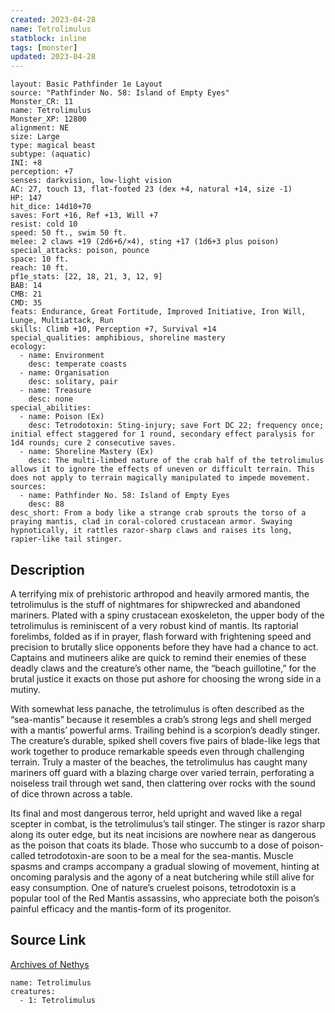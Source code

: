 ```yaml
---
created: 2023-04-28
name: Tetrolimulus
statblock: inline
tags: [monster]
updated: 2023-04-28
---
```

```statblock
layout: Basic Pathfinder 1e Layout
source: "Pathfinder No. 58: Island of Empty Eyes"
Monster_CR: 11
name: Tetrolimulus
Monster_XP: 12800
alignment: NE
size: Large
type: magical beast
subtype: (aquatic)
INI: +8
perception: +7
senses: darkvision, low-light vision
AC: 27, touch 13, flat-footed 23 (dex +4, natural +14, size -1)
HP: 147
hit_dice: 14d10+70
saves: Fort +16, Ref +13, Will +7
resist: cold 10
speed: 50 ft., swim 50 ft.
melee: 2 claws +19 (2d6+6/×4), sting +17 (1d6+3 plus poison)
special_attacks: poison, pounce
space: 10 ft.
reach: 10 ft.
pf1e_stats: [22, 18, 21, 3, 12, 9]
BAB: 14
CMB: 21
CMD: 35
feats: Endurance, Great Fortitude, Improved Initiative, Iron Will, Lunge, Multiattack, Run
skills: Climb +10, Perception +7, Survival +14
special_qualities: amphibious, shoreline mastery
ecology:
  - name: Environment
    desc: temperate coasts
  - name: Organisation
    desc: solitary, pair
  - name: Treasure
    desc: none
special_abilities:
  - name: Poison (Ex)
    desc: Tetrodotoxin: Sting-injury; save Fort DC 22; frequency once; initial effect staggered for 1 round, secondary effect paralysis for 1d4 rounds; cure 2 consecutive saves.
  - name: Shoreline Mastery (Ex)
    desc: The multi-limbed nature of the crab half of the tetrolimulus allows it to ignore the effects of uneven or difficult terrain. This does not apply to terrain magically manipulated to impede movement.
sources:
  - name: Pathfinder No. 58: Island of Empty Eyes
    desc: 88
desc_short: From a body like a strange crab sprouts the torso of a praying mantis, clad in coral-colored crustacean armor. Swaying hypnotically, it rattles razor-sharp claws and raises its long, rapier-like tail stinger.
```
## Description
A terrifying mix of prehistoric arthropod and heavily armored mantis, the tetrolimulus is the stuff of nightmares for shipwrecked and abandoned mariners. Plated with a spiny crustacean exoskeleton, the upper body of the tetrolimulus is reminiscent of a very robust kind of mantis. Its raptorial forelimbs, folded as if in prayer, flash forward with frightening speed and precision to brutally slice opponents before they have had a chance to act. Captains and mutineers alike are quick to remind their enemies of these deadly claws and the creature’s other name, the “beach guillotine,” for the brutal justice it exacts on those put ashore for choosing the wrong side in a mutiny.

With somewhat less panache, the tetrolimulus is often described as the “sea-mantis” because it resembles a crab’s strong legs and shell merged with a mantis’ powerful arms. Trailing behind is a scorpion’s deadly stinger. The creature’s durable, spiked shell covers five pairs of blade-like legs that work together to produce remarkable speeds even through challenging terrain. Truly a master of the beaches, the tetrolimulus has caught many mariners off guard with a blazing charge over varied terrain, perforating a noiseless trail through wet sand, then clattering over rocks with the sound of dice thrown across a table.

Its final and most dangerous terror, held upright and waved like a regal scepter in combat, is the tetrolimulus’s tail stinger. The stinger is razor sharp along its outer edge, but its neat incisions are nowhere near as dangerous as the poison that coats its blade. Those who succumb to a dose of poison-called tetrodotoxin-are soon to be a meal for the sea-mantis. Muscle spasms and cramps accompany a gradual slowing of movement, hinting at oncoming paralysis and the agony of a neat butchering while still alive for easy consumption. One of nature’s cruelest poisons, tetrodotoxin is a popular tool of the Red Mantis assassins, who appreciate both the poison’s painful efficacy and the mantis-form of its progenitor.
## Source Link
[Archives of Nethys](https://aonprd.com/MonsterDisplay.aspx?ItemName=Tetrolimulus)
```encounter-table
name: Tetrolimulus
creatures:
  - 1: Tetrolimulus
```

